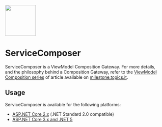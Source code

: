 <img src="../assets/ServiceComposer.png" width="100" />

# ServiceComposer

ServiceComposer is a ViewModel Composition Gateway. For more details, and the philosophy behind a Composition Gateway, refer to the [ViewModel Composition series](https://milestone.topics.it/categories/view-model-composition) of article available on [milestone.topics.it](https://milestone.topics.it/).

## Usage

ServiceComposer is available for the following platforms:

- [ASP.NET Core 2.x](asp-net-core-2x) (.NET Standard 2.0 compatible)
- [ASP.NET Core 3.x and .NET 5](asp-net-core-3x)
